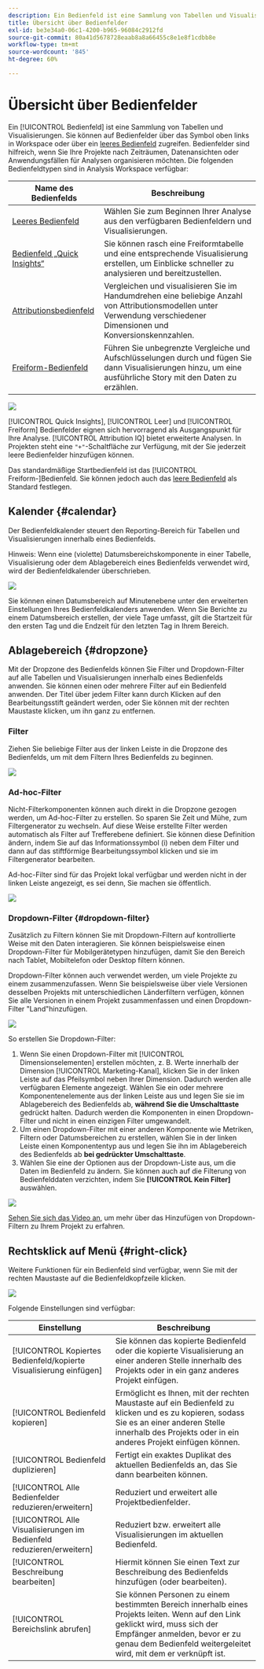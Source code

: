 ```yaml
---
description: Ein Bedienfeld ist eine Sammlung von Tabellen und Visualisierungen
title: Übersicht über Bedienfelder
exl-id: be3e34a0-06c1-4200-b965-96084c2912fd
source-git-commit: 80a41d5678728eaab8a8a66455c8e1e8f1cdbb8e
workflow-type: tm+mt
source-wordcount: '845'
ht-degree: 60%

---
```


# Übersicht über Bedienfelder

Ein [!UICONTROL Bedienfeld] ist eine Sammlung von Tabellen und Visualisierungen. Sie können auf Bedienfelder über das Symbol oben links in Workspace oder über ein [leeres Bedienfeld](/help/analysis-workspace/c-panels/blank-panel.md) zugreifen. Bedienfelder sind hilfreich, wenn Sie Ihre Projekte nach Zeiträumen, Datenansichten oder Anwendungsfällen für Analysen organisieren möchten. Die folgenden Bedienfeldtypen sind in Analysis Workspace verfügbar:

| Name des Bedienfelds | Beschreibung |
| --- | --- |
| [Leeres Bedienfeld](/help/analysis-workspace/c-panels/blank-panel.md) | Wählen Sie zum Beginnen Ihrer Analyse aus den verfügbaren Bedienfeldern und Visualisierungen. |
| [Bedienfeld „Quick Insights“](quickinsight.md) | Sie können rasch eine Freiformtabelle und eine entsprechende Visualisierung erstellen, um Einblicke schneller zu analysieren und bereitzustellen. |
| [Attributionsbedienfeld](attribution.md) | Vergleichen und visualisieren Sie im Handumdrehen eine beliebige Anzahl von Attributionsmodellen unter Verwendung verschiedener Dimensionen und Konversionskennzahlen. |
| [Freiform-Bedienfeld](freeform-panel.md) | Führen Sie unbegrenzte Vergleiche und Aufschlüsselungen durch und fügen Sie dann Visualisierungen hinzu, um eine ausführliche Story mit den Daten zu erzählen. |

![](assets/panel-overview.png)

[!UICONTROL Quick Insights], [!UICONTROL Leer] und [!UICONTROL Freiform] Bedienfelder eignen sich hervorragend als Ausgangspunkt für Ihre Analyse. [!UICONTROL Attribution IQ] bietet erweiterte Analysen. In Projekten steht eine `"+"`-Schaltfläche zur Verfügung, mit der Sie jederzeit leere Bedienfelder hinzufügen können.

Das standardmäßige Startbedienfeld ist das [!UICONTROL Freiform-]Bedienfeld. Sie können jedoch auch das [leere Bedienfeld](/help/analysis-workspace/c-panels/blank-panel.md) als Standard festlegen.

## Kalender {#calendar}

Der Bedienfeldkalender steuert den Reporting-Bereich für Tabellen und Visualisierungen innerhalb eines Bedienfelds.

Hinweis: Wenn eine (violette) Datumsbereichskomponente in einer Tabelle, Visualisierung oder dem Ablagebereich eines Bedienfelds verwendet wird, wird der Bedienfeldkalender überschrieben.

![](assets/panel-calendar.png)

Sie können einen Datumsbereich auf Minutenebene unter den erweiterten Einstellungen Ihres Bedienfeldkalenders anwenden. Wenn Sie Berichte zu einem Datumsbereich erstellen, der viele Tage umfasst, gilt die Startzeit für den ersten Tag und die Endzeit für den letzten Tag in Ihrem Bereich.

## Ablagebereich {#dropzone}

Mit der Dropzone des Bedienfelds können Sie Filter und Dropdown-Filter auf alle Tabellen und Visualisierungen innerhalb eines Bedienfelds anwenden. Sie können einen oder mehrere Filter auf ein Bedienfeld anwenden. Der Titel über jedem Filter kann durch Klicken auf den Bearbeitungsstift geändert werden, oder Sie können mit der rechten Maustaste klicken, um ihn ganz zu entfernen.

### Filter

Ziehen Sie beliebige Filter aus der linken Leiste in die Dropzone des Bedienfelds, um mit dem Filtern Ihres Bedienfelds zu beginnen.

![](assets/segment-filter.png)

### Ad-hoc-Filter

Nicht-Filterkomponenten können auch direkt in die Dropzone gezogen werden, um Ad-hoc-Filter zu erstellen. So sparen Sie Zeit und Mühe, zum Filtergenerator zu wechseln. Auf diese Weise erstellte Filter werden automatisch als Filter auf Trefferebene definiert. Sie können diese Definition ändern, indem Sie auf das Informationssymbol (i) neben dem Filter und dann auf das stiftförmige Bearbeitungssymbol klicken und sie im Filtergenerator bearbeiten.

Ad-hoc-Filter sind für das Projekt lokal verfügbar und werden nicht in der linken Leiste angezeigt, es sei denn, Sie machen sie öffentlich.

![](assets/adhoc-segment-filter.png)

### Dropdown-Filter {#dropdown-filter}

Zusätzlich zu Filtern können Sie mit Dropdown-Filtern auf kontrollierte Weise mit den Daten interagieren. Sie können beispielsweise einen Dropdown-Filter für Mobilgerätetypen hinzufügen, damit Sie den Bereich nach Tablet, Mobiltelefon oder Desktop filtern können.

Dropdown-Filter können auch verwendet werden, um viele Projekte zu einem zusammenzufassen. Wenn Sie beispielsweise über viele Versionen desselben Projekts mit unterschiedlichen Länderfiltern verfügen, können Sie alle Versionen in einem Projekt zusammenfassen und einen Dropdown-Filter &quot;Land&quot;hinzufügen.

![](assets/dropdown-filter-intro.png)

So erstellen Sie Dropdown-Filter:

1. Wenn Sie einen Dropdown-Filter mit [!UICONTROL Dimensionselementen] erstellen möchten, z. B. Werte innerhalb der Dimension [!UICONTROL Marketing-Kanal], klicken Sie in der linken Leiste auf das Pfeilsymbol neben Ihrer Dimension. Dadurch werden alle verfügbaren Elemente angezeigt. Wählen Sie ein oder mehrere Komponentenelemente aus der linken Leiste aus und legen Sie sie im Ablagebereich des Bedienfelds ab, **während Sie die Umschalttaste** gedrückt halten. Dadurch werden die Komponenten in einen Dropdown-Filter und nicht in einen einzigen Filter umgewandelt.
1. Um einen Dropdown-Filter mit einer anderen Komponente wie Metriken, Filtern oder Datumsbereichen zu erstellen, wählen Sie in der linken Leiste einen Komponententyp aus und legen Sie ihn im Ablagebereich des Bedienfelds ab **bei gedrückter Umschalttaste**.
1. Wählen Sie eine der Optionen aus der Dropdown-Liste aus, um die Daten im Bedienfeld zu ändern. Sie können auch auf die Filterung von Bedienfelddaten verzichten, indem Sie **[!UICONTROL Kein Filter]** auswählen.

![](assets/create-dropdown.png)

[Sehen Sie sich das Video an,](https://experienceleague.adobe.com/docs/analytics-learn/tutorials/analysis-workspace/using-panels/using-panels-to-organize-your-analysis-workspace-projects.html?lang=de) um mehr über das Hinzufügen von Dropdown-Filtern zu Ihrem Projekt zu erfahren.

## Rechtsklick auf Menü {#right-click}

Weitere Funktionen für ein Bedienfeld sind verfügbar, wenn Sie mit der rechten Maustaste auf die Bedienfeldkopfzeile klicken.

![](assets/right-click-menu.png)

Folgende Einstellungen sind verfügbar:

| Einstellung | Beschreibung |
| --- | --- |
| [!UICONTROL Kopiertes Bedienfeld/kopierte Visualisierung einfügen] | Sie können das kopierte Bedienfeld oder die kopierte Visualisierung an einer anderen Stelle innerhalb des Projekts oder in ein ganz anderes Projekt einfügen. |
| [!UICONTROL Bedienfeld kopieren] | Ermöglicht es Ihnen, mit der rechten Maustaste auf ein Bedienfeld zu klicken und es zu kopieren, sodass Sie es an einer anderen Stelle innerhalb des Projekts oder in ein anderes Projekt einfügen können. |
| [!UICONTROL Bedienfeld duplizieren] | Fertigt ein exaktes Duplikat des aktuellen Bedienfelds an, das Sie dann bearbeiten können. |
| [!UICONTROL Alle Bedienfelder reduzieren/erweitern] | Reduziert und erweitert alle Projektbedienfelder. |
| [!UICONTROL Alle Visualisierungen im Bedienfeld reduzieren/erweitern] | Reduziert bzw. erweitert alle Visualisierungen im aktuellen Bedienfeld. |
| [!UICONTROL Beschreibung bearbeiten] | Hiermit können Sie einen Text zur Beschreibung des Bedienfelds hinzufügen (oder bearbeiten). |
| [!UICONTROL Bereichslink abrufen] | Sie können Personen zu einem bestimmten Bereich innerhalb eines Projekts leiten. Wenn auf den Link geklickt wird, muss sich der Empfänger anmelden, bevor er zu genau dem Bedienfeld weitergeleitet wird, mit dem er verknüpft ist. |
